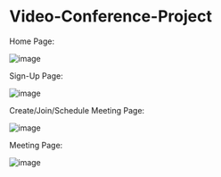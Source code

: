 # Video-Conference-Project

Home Page:

![image](https://github.com/user-attachments/assets/8324bc7d-7396-4913-9fd6-c084e6156869)


Sign-Up Page:

![image](https://github.com/user-attachments/assets/5f8c9558-1c61-4916-90d5-4572bb56b8ec)


Create/Join/Schedule Meeting Page:

![image](https://github.com/user-attachments/assets/3b292ec8-f221-49c9-8fa7-7e28c33fb182)


Meeting Page:

![image](https://github.com/user-attachments/assets/934a6ce4-c4c1-4c6f-bb81-88e814a99f98)

